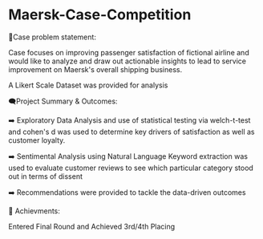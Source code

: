 # Maersk-Case-Competition

💼Case problem statement:

Case focuses on improving passenger satisfaction of fictional airline and would like to analyze and draw
out actionable insights to lead to service improvement on Maersk's overall shipping business.

A Likert Scale Dataset was provided for analysis

🗨️Project Summary & Outcomes:

➡️ Exploratory Data Analysis and use of statistical testing via welch-t-test and cohen's d was used
to determine key drivers of satisfaction as well as customer loyalty.

➡️ Sentimental Analysis using Natural Language Keyword extraction was used to evaluate customer reviews to see which particular category stood out in terms of dissent

➡️ Recommendations were provided to tackle the data-driven outcomes

🥅 Achievments:

Entered Final Round and Achieved 3rd/4th Placing




